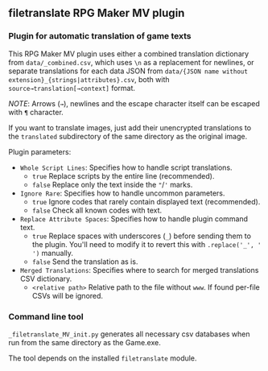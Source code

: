 ## filetranslate RPG Maker MV plugin

### Plugin for automatic translation of game texts

This RPG Maker MV plugin uses either a combined translation dictionary from `data/_combined.csv`, which uses `\n` as a replacement for newlines, or separate translations for each data JSON from `data/{JSON name without extension}_{strings|attributes}.csv`, both with `source→translation[→context]` format.

*NOTE*: Arrows (`→`), newlines and the escape character itself can be escaped with `¶` character.

If you want to translate images, just add their unencrypted translations to the `translated` subdirectory of the same directory as the original image.

Plugin parameters:  

* `Whole Script Lines`: Specifies how to handle script translations.  
     * `true` Replace scripts by the entire line (recommended).  
     * `false` Replace only the text inside the `"`/`'` marks.  
 * `Ignore Rare`: Specifies how to handle uncommon parameters.
     * `true` Ignore codes that rarely contain displayed text (recommended).  
     * `false` Check all known codes with text.  
* `Replace Attribute Spaces`: Specifies how to handle plugin command text.
    * `true` Replace spaces with underscores (`_`) before sending them to the plugin. You'll need to modify it to revert this with `.replace('_', ' ')` manually.
    * `false` Send the translation as is.
* `Merged Translations`: Specifies where to search for merged translations CSV dictionary.
    * `<relative path>` Relative path to the file without `www`. If found per-file CSVs will be ignored.
    

### Command line tool

 `_filetranslate_MV_init.py` generates all necessary csv databases when run from the same directory as the Game.exe.
 
 The tool depends on the installed `filetranslate` module.